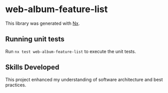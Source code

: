 # web-album-feature-list

This library was generated with [Nx](https://nx.dev).

## Running unit tests

Run `nx test web-album-feature-list` to execute the unit tests.


## Skills Developed

This project enhanced my understanding of software architecture and best practices.